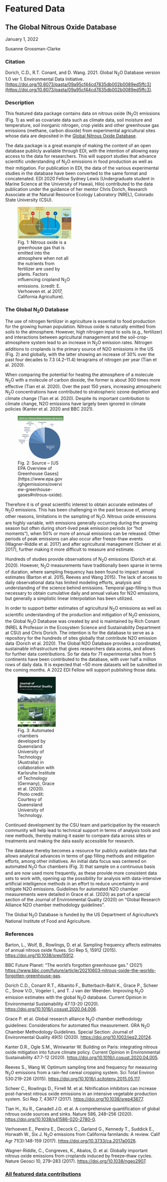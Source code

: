 # Featured Data

## The Global Nitrous Oxide Database

January 1, 2022

Susanne Grossman-Clarke

### Citation

Dorich, C.D., R.T. Conant, and D. Wang. 2021. Global N<sub>2</sub>O Database version 1.0 ver 1. Environmental Data Initiative. [https://doi.org/10.6073/pasta/09a95cf44cd7835db002b0089ed5ffc3](https://doi.org/10.6073/pasta/09a95cf44cd7835db002b0089ed5ffc3).

### Description

This featured data package contains data on nitrous oxide (N<sub>2</sub>O) emissions (Fig. 1) as well as covariate data such as climate data, soil moisture and temperature, soil inorganic nitrogen, crop yields and other greenhouse gas emissions (methane, carbon dioxide) from experimental agricultural sites whose data are deposited in the [Global Nitrous Oxide Database](https://ecoapps.nrel.colostate.edu/global_n2o/).

The data package is a great example of making the content of an open database publicly available through EDI, with the intention of allowing easy access to the data for researchers. This will support studies that advance scientific understanding of N<sub>2</sub>O emissions in food production as well as their mitigation. For publication in EDI, the data of the various experimental studies in the database have been converted to the same format and concatenated. EDI 2020 Fellow Sydney Lewis (Undergraduate student in Marine Science at the University of Hawaii, Hilo) contributed to the data publication under the guidance of her mentor Chris Dorich, Research Associate at the Natural Resource Ecology Laboratory (NREL), Colorado State University (CSU).

<div class="figure_featured" style="width: 50%;">
    <figure>
       <img src="/static/images/featured_data/verhoeven-2017-calag.jpg" alt="nitrous oxide"/>
       <figcaption class="figure-caption">Fig. 1: Nitrous oxide is a greenhouse gas that is emitted into the atmosphere when not all the nutrients from fertilizer are used by plants. Factors influencing cropland N<sub>2</sub>O emissions. (credit: E. Verhoeven et. al 2017, California Agriculture).</figcaption>
    </figure>
</div>

### The Global N<sub>**2**</sub>O Database

The use of nitrogen fertilizer in agriculture is essential to food production for the growing human population. Nitrous oxide is naturally emitted from soils to the atmosphere. However, high nitrogen input to soils (e.g., fertilizer) and interactions between agricultural management and the soil-crop-atmosphere system lead to an increase in N<sub>2</sub>O emission rates. Nitrogen additions to croplands is the primary source of N2O emissions in the US (Fig. 2) and globally, with the latter showing an increase of 30% over the past four decades to 7.3 (4.2–11.4) teragrams of nitrogen per year (Tian et al. 2020).

When comparing the potential for heating the atmosphere of a molecule N<sub>2</sub>O with a molecule of carbon dioxide, the former is about 300 times more effective (Tian et al. 2020). Over the past 150 years, increasing atmospheric N<sub>2</sub>O concentrations have contributed to stratospheric ozone depletion and climate change (Tian et al. 2020). Despite its important contribution to climate change, N2O emissions have largely been ignored in climate policies (Kanter et al. 2020 and BBC 2021).

<div class="figure_featured" style="width: 45%;">
    <figure>
       <img src="/static/images/featured_data/n2o-emissions.png" alt="2019 US Nitrous Oxide Emissions, By Source"/>
       <figcaption class="figure-caption">Fig. 2: Source – [US EPA Overview of Greenhouse Gases](https://www.epa.gov/ghgemissions/overview-greenhouse-gases#nitrous-oxide).</figcaption>
    </figure>
</div>

Therefore it is of great scientific interest to obtain accurate estimates of N<sub>2</sub>O emissions. This has been challenging in the past because of, among other reasons, limitations in the sampling of N<sub>2</sub>O. Nitrous oxide emissions are highly variable, with emissions generally occurring during the growing season but often during short-lived peak emission periods (or “hot moments”), when 50% or more of annual emissions can be released. Other periods of peak emissions can also occur after freeze-thaw events (Wagner-Riddle et al. 2017) and after agricultural management (Scheer et al. 2017), further making it more difficult to measure and estimate.

Hundreds of studies provide observations of N<sub>2</sub>O emissions (Dorich et al. 2020). However, N<sub>2</sub>O measurements have traditionally been sparse in terms of duration, where sampling frequency has been found to impact annual estimates (Barton et al. 2015, Reeves and Wang 2015). The lack of access to daily observational data has limited modeling efforts, analysis and understanding of the science behind emissions. Temporal gap-filling is thus necessary to obtain cumulative daily and annual values for N2O emissions, but generally a simplistic linear interpolation has been utilized.

In order to support better estimates of agricultural N<sub>2</sub>O emissions as well as scientific understanding of the production and mitigation of N<sub>2</sub>O emissions, the Global N<sub>2</sub>O Database was created by and is maintained by Rich Conant (NREL & Professor in the Ecosystem Science and Sustainability Department at CSU) and Chris Dorich. The intention is for the database to serve as a repository for the hundreds of sites globally that contribute N2O emission data (Dorich et al. 2020). The Global N2O Database provides a coordinated, sustainable infrastructure that gives researchers data access, and allows for further data contributions. So far data for 71 experimental sites from 5 continents have been contributed to the database, with over half a million rows of daily data. It is expected that ~50 more datasets will be submitted in the coming months. A 2022 EDI Fellow will support publishing those data. 

<div class="figure_featured" style="width: 40%;">
    <figure>
       <img src="/static/images/featured_data/jeq-cover-n2o-issue.png" alt="cover-issue"/>
       <figcaption class="figure-caption">Fig. 3: Automated chambers developed by Queensland University of Technology (Australia) in collaboration with Karlsruhe Institute of Technology (Germany), Grace et al. (2020). Photo credit: Courtesy of Queensland University of Technology.</figcaption>
    </figure>
</div>

Continued development by the CSU team and participation by the research community will help lead to technical support in terms of analysis tools and new methods, thereby making it easier to compare data across sites or treatments and making the data easily accessible for research.

The database thereby becomes a resource for publicly available data that allows analytical advances in terms of gap filling methods and mitigation efforts, among other initiatives. An initial data focus was centered on automated N<sub>2</sub>O flux chambers (Fig. 3) that sample on a continuous basis and are now used more frequently, as these provide more consistent data sets to work with, opening up the possibility for analysis with data-intensive artificial intelligence methods in an effort to reduce uncertainty in and mitigate N2O emissions. Guidelines for automated N2O chamber measurements were detailed in Grace et al. (2020) as part of a special section of the Journal of Environmental Quality (2020) on “Global Research Alliance N2O chamber methodology guidelines”.

The Global N<sub>2</sub>O Database is funded by the US Department of Agriculture’s National Institute of Food and Agriculture.


### References

Barton, L., Wolf, B., Rowlings, D. et al. Sampling frequency affects estimates of annual nitrous oxide fluxes. Sci Rep 5, 15912 (2015). https://doi.org/10.1038/srep15912.

BBC Future Planet: “The world’s forgotten greenhouse gas.” (2021) https://www.bbc.com/future/article/20210603-nitrous-oxide-the-worlds-forgotten-greenhouse-gas.

Dorich C.D., Conant R.T., Albanito F., Butterbach-Bahl K., Grace P., Scheer C., Snow V.O., Vogeler I., and T. J van der Weerden. Improving N<sub>2</sub>O emission estimates with the global N<sub>2</sub>O database. Current Opinion in Environmental Sustainability 47:13-20 (2020). https://doi.org/10.1016/j.cosust.2020.04.006.

Grace P. et al. Global research alliance N<sub>2</sub>O chamber methodology guidelines: Considerations for automated flux measurement. GRA N<sub>2</sub>O Chamber Methodology Guidelines. Special Section: Journal of Environmental Quality 49(5) (2020). https://doi.org/10.1002/jeq2.20124.

Kanter D.R., Ogle S.M., Winiwarter W. Building on Paris: integrating nitrous oxide mitigation into future climate policy. Current Opinion in Environmental Sustainability
47:7-12 (2020). https://doi.org/10.1016/j.cosust.2020.04.005.

Reeves S., Wang W. Optimum sampling time and frequency for measuring N<sub>2</sub>O emissions from a rain-fed cereal cropping system. Sci Total Environ 530:219-226 (2015). https://doi.org/10.1016/j.scitotenv.2015.05.117.

Scheer C., Rowlings D., Firrell M. et al. Nitrification inhibitors can increase post-harvest nitrous oxide emissions in an intensive vegetable production system. Sci Rep 7, 43677 (2017). https://doi.org/10.1038/srep43677.

Tian H., Xu R., Canadell J.G. et al. A comprehensive quantification of global nitrous oxide sources and sinks. Nature 586, 248–256 (2020). https://doi.org/10.1038/s41586-020-2780-0.

Verhoeven E., Pereira E., Decock C., Garland G., Kennedy T., Suddick E., Horwath W., Six J. N<sub>2</sub>O emissions from California farmlands: A review. Calif Agr 71(3):148-159 (2017). https://doi.org/10.3733/ca.2017a0026.

Wagner-Riddle, C., Congreves, K., Abalos, D. et al. Globally important nitrous oxide emissions from croplands induced by freeze–thaw cycles. Nature Geosci 10, 279–283 (2017). https://doi.org/10.1038/ngeo2907.

### [All featured data contributions](/templates/featured_data/featured-grid)
